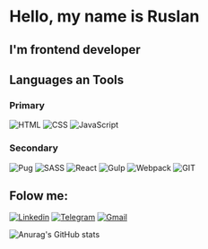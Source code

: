 # Hello, my name is Ruslan

## I'm frontend developer

## Languages an Tools
### Primary
![HTML](https://img.shields.io/badge/HTML5-3f3c4f?style=for-the-badge&logo=html5)
![CSS](https://img.shields.io/badge/CSS-3f3c4f?style=for-the-badge&logo=css3)
![JavaScript](https://img.shields.io/badge/JavaScript-3f3c4f?style=for-the-badge&logo=javascript)

### Secondary
![Pug](https://img.shields.io/badge/Pug-3f3c4f?style=for-the-badge&logo=pug)
![SASS](https://img.shields.io/badge/SCSS-3f3c4f?style=for-the-badge&logo=sass)
![React](https://img.shields.io/badge/React-3f3c4f?style=for-the-badge&logo=react)
![Gulp](https://img.shields.io/badge/Gulp-3f3c4f?style=for-the-badge&logo=Gulp)
![Webpack](https://img.shields.io/badge/Webpack-3f3c4f?style=for-the-badge&logo=Webpack)
![GIT](https://img.shields.io/badge/GIT-3f3c4f?style=for-the-badge&logo=GIT)


## Folow me:
[![Linkedin](https://img.shields.io/badge/Linkedin-3f3c4f?style=for-the-badge&logo=Linkedin)](https://www.linkedin.com/in/turalinov/ "Linkedin")
[![Telegram](https://img.shields.io/badge/Telegram-3f3c4f?style=for-the-badge&logo=Telegram)](https://t.me/turalinov "Telegran")
[![Gmail](https://img.shields.io/badge/Gmail-3f3c4f?style=for-the-badge&logo=Gmail)](ruslanturalinov@gmail.com "Gmail")

![Anurag's GitHub stats](https://github-readme-stats.vercel.app/api?username=turalinov&count_private=true&show_icons=true)

